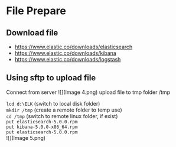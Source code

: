 # File Prepare
 

## Download file


* https://www.elastic.co/downloads/elasticsearch
* https://www.elastic.co/downloads/kibana
* https://www.elastic.co/downloads/logstash



## Using sftp to upload file 
Connect from server
![](Image 4.png)
upload file to tmp folder /tmp

```lcd d:\ELK``` (switch to local disk folder)   
```mkdir /tmp``` (create a remote folder to temp use)    
```cd /tmp``` (switch to remote linux folder, if exist)    
```put elasticsearch-5.0.0.rpm```   
```put kibana-5.0.0-x86_64.rpm```   
```put elasticsearch-5.0.0.rpm```   
![](Image 5.png)

